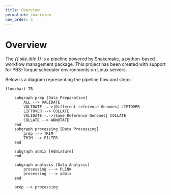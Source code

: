```yaml
---
title: Overview
permalink: /overview
nav_order: 3
---
```


# Overview

The <i>{{ site.title }}</i> is a pipeline powered by <a href="https://snakemake.readthedocs.io/" target="_blank">Snakemake</a>, a python-based workflow management package. This project has been created with support for PBS-Torque scheduler environments on Linux servers.

Below is a diagram representing the pipeline flow and steps:

```mermaid
flowchart TB

    subgraph prep [Data Preparation]
        ALL --> VALIDATE
        VALIDATE -.->|Different reference Genomes| LIFTOVER
        LIFTOVER --> COLLATE
        VALIDATE -.->|Same Reference Genomes| COLLATE
        COLLATE --> ANNOTATE
    end
    subgraph processing [Data Processing]
        prep --> TRIM
        TRIM --> FILTER
    end

    subgraph admix [Admixture]
    end

    subgraph analysis [Data Analysis]
        processing ---> PLINK
        processing ---> admix
    end

    prep --> processing
```
